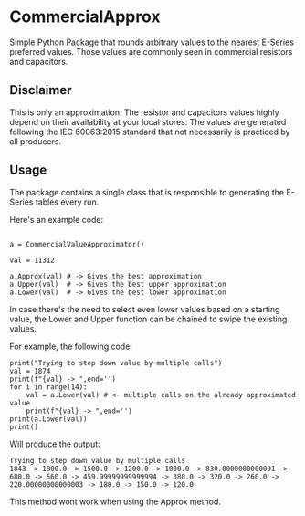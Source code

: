 # CommercialApprox
Simple Python Package that rounds arbitrary values to the nearest E-Series preferred values. 
Those values are commonly seen in commercial resistors and capacitors.

## Disclaimer

This is only an approximation. The resistor and capacitors values highly depend on their availability at your local stores.
The values are generated following the IEC 60063:2015 standard that not necessarily is practiced by all producers.

## Usage

The package contains a single class that is responsible to generating the E-Series tables every run. 

Here's an example code:

```python3

a = CommercialValueApproximator()

val = 11312

a.Approx(val) # -> Gives the best approximation 
a.Upper(val)  # -> Gives the best upper approximation
a.Lower(val)  # -> Gives the best lower approximation
```

In case there's the need to select even lower values based on a starting value, the Lower and Upper function can be chained to swipe the existing values.

For example, the following code:

```python3
print("Trying to step down value by multiple calls")
val = 1874
print(f"{val} -> ",end='')
for i in range(14):
    val = a.Lower(val) # <- multiple calls on the already approximated value
    print(f"{val} -> ",end='')
print(a.Lower(val))
print()
```

Will produce the output:
```
Trying to step down value by multiple calls
1843 -> 1800.0 -> 1500.0 -> 1200.0 -> 1000.0 -> 830.0000000000001 -> 680.0 -> 560.0 -> 459.99999999999994 -> 380.0 -> 320.0 -> 260.0 -> 220.00000000000003 -> 180.0 -> 150.0 -> 120.0 
```
This method wont work when using the Approx method.
